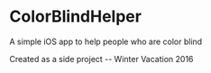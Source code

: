# ColorBlindHelper
A simple iOS app to help people who are color blind

Created as a side project -- Winter Vacation 2016
